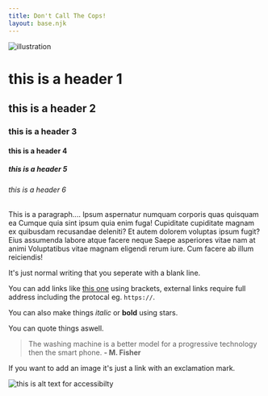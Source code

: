 ```yaml
---
title: Don't Call The Cops!
layout: base.njk
---
```

![illustration](/img/phone.png)

# this is a header 1

## this is a header 2

### this is a header 3

#### this is a header 4

##### this is a header 5

###### this is a header 6

This is a paragraph.... Ipsum aspernatur numquam corporis quas quisquam ea Cumque quia sint ipsum quia enim fuga! Cupiditate cupiditate magnam ex quibusdam recusandae deleniti? Et autem dolorem voluptas ipsum fugit? Eius assumenda labore atque facere neque Saepe asperiores vitae nam at animi Voluptatibus vitae magnam eligendi rerum iure. Cum facere ab illum reiciendis!

It's just normal writing that you seperate with a blank line.

You can add links like [this one](https://www.duckduckgo.com) using brackets, external links require full address including the protocal eg. `https://`.

You can also make things *italic* or **bold** using stars.

You can quote things aswell.

> The washing machine is a better model for a progressive technology then the smart phone. **\- M. Fisher**

If you want to add an image it's just a link with an exclamation mark.

![this is alt text for accessibilty](https://i.redd.it/ko82pi0jcwk71.jpg)